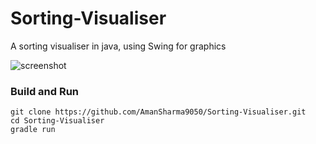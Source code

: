 # Sorting-Visualiser

A sorting visualiser in java, using Swing for graphics



![screenshot](visual.gif)

### Build and Run

```
git clone https://github.com/AmanSharma9050/Sorting-Visualiser.git
cd Sorting-Visualiser
gradle run
```
